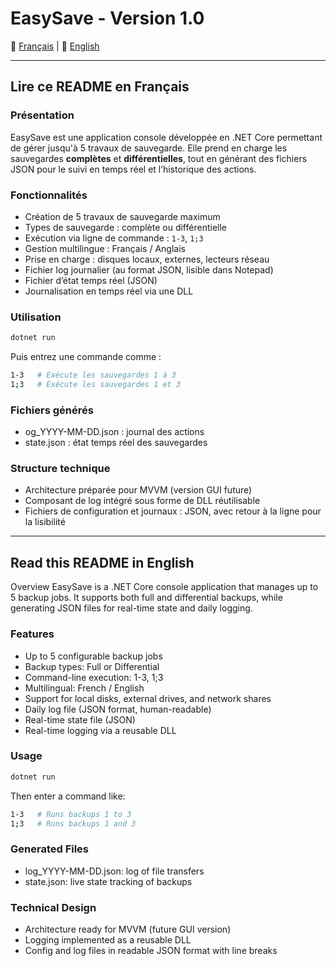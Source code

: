 # EasySave - Version 1.0

📘 [Français](#lire-ce-readme-en-français) | 📙 [English](#read-this-readme-in-english)

---

## Lire ce README en Français

### Présentation

EasySave est une application console développée en .NET Core permettant de gérer jusqu'à 5 travaux de sauvegarde. Elle prend en charge les sauvegardes **complètes** et **différentielles**, tout en générant des fichiers JSON pour le suivi en temps réel et l’historique des actions.

### Fonctionnalités

- Création de 5 travaux de sauvegarde maximum
- Types de sauvegarde : complète ou différentielle
- Exécution via ligne de commande : `1-3`, `1;3`
- Gestion multilingue : Français / Anglais
- Prise en charge : disques locaux, externes, lecteurs réseau
- Fichier log journalier (au format JSON, lisible dans Notepad)
- Fichier d’état temps réel (JSON)
- Journalisation en temps réel via une DLL

### Utilisation

```bash
dotnet run
```

Puis entrez une commande comme :
```bash
1-3   # Exécute les sauvegardes 1 à 3
1;3   # Exécute les sauvegardes 1 et 3
```

### Fichiers générés
- og_YYYY-MM-DD.json : journal des actions
- state.json : état temps réel des sauvegardes

### Structure technique
- Architecture préparée pour MVVM (version GUI future)
- Composant de log intégré sous forme de DLL réutilisable
- Fichiers de configuration et journaux : JSON, avec retour à la ligne pour la lisibilité

---

## Read this README in English
Overview
EasySave is a .NET Core console application that manages up to 5 backup jobs. It supports both full and differential backups, while generating JSON files for real-time state and daily logging.

### Features
- Up to 5 configurable backup jobs
- Backup types: Full or Differential
- Command-line execution: 1-3, 1;3
- Multilingual: French / English
- Support for local disks, external drives, and network shares
- Daily log file (JSON format, human-readable)
- Real-time state file (JSON)
- Real-time logging via a reusable DLL

### Usage
```bash
dotnet run
```

Then enter a command like:

```bash
1-3   # Runs backups 1 to 3
1;3   # Runs backups 1 and 3
```

### Generated Files
- log_YYYY-MM-DD.json: log of file transfers
- state.json: live state tracking of backups

### Technical Design
- Architecture ready for MVVM (future GUI version)
- Logging implemented as a reusable DLL
- Config and log files in readable JSON format with line breaks